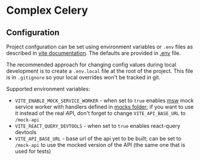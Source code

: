 # Complex Celery

## Configuration

Project confguration can be set using environment variables or `.env` files as described in [vite documentation](https://vitejs.dev/guide/env-and-mode.html#env-files). The defaults are provided in [.env](./.env) file.

The recommended approach for changing config values during local development is to create a `.env.local` file at the root of the project. This file is in `.gitignore` so your local overrides won't be tracked in git.

Supported environment variables:

- `VITE_ENABLE_MOCK_SERVICE_WORKER` - when set to `true` enables [msw](https://mswjs.io/) mock service worker with handlers defined in [mocks folder](./src/mocks); if you want to use it instead of the real API, don't forget to change `VITE_API_BASE_URL` to `/mock-api`
- `VITE_REACT_QUERY_DEVTOOLS` - when set to `true` enables react-query devtools
- `VITE_API_BASE_URL` - base url of the api yet to be built; can be set to `/mock-api` to use the mocked version of the API (the same one that is used for tests)
